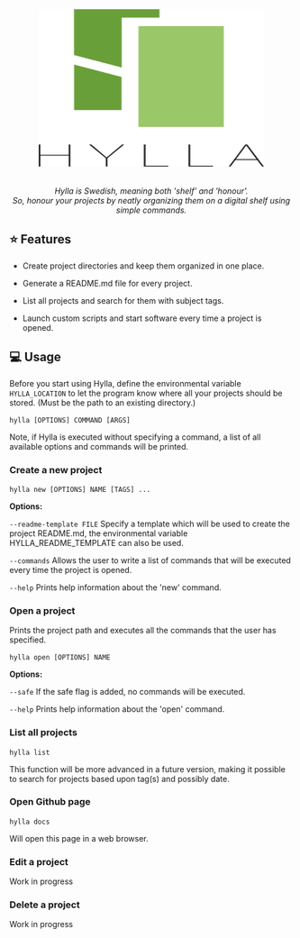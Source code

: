 <div align="center">
	<img width="400" height="280" src="media/logo.svg" alt="Hylla">
  	<br>
  	<br>
  	<p>
    		<i>
      			Hylla is Swedish, meaning both 'shelf' and 'honour'.<br/>
      			So, honour your projects by neatly organizing them on a digital shelf using simple commands.
    		</i>
  	</p>
</div>

## :star: Features
* Create project directories and keep them organized in one place.

* Generate a README.md file for every project.

* List all projects and search for them with subject tags.

* Launch custom scripts and start software every time a project is opened. 


## :computer: Usage
Before you start using Hylla, define the environmental variable ```HYLLA_LOCATION``` to let the program know where all your projects should be stored. (Must be the path to an existing directory.)
```
hylla [OPTIONS] COMMAND [ARGS]
```
Note, if Hylla is executed without specifying a command, a list of all available options and commands will be printed.

### Create a new project
```
hylla new [OPTIONS] NAME [TAGS] ...
```
**Options:**

```--readme-template FILE```
Specify a template which will be used to create the project README.md, 
the environmental variable HYLLA_README_TEMPLATE can also be used.

```--commands```
Allows the user to write a list of commands that will be executed every time the project is opened.

```--help```
Prints help information about the 'new' command.
	
 ### Open a project
Prints the project path and executes all the commands that the user has specified. 
```
hylla open [OPTIONS] NAME
```
**Options:**
	
```--safe```
If the safe flag is added, no commands will be executed.
	
```--help```
Prints help information about the 'open' command.

### List all projects
```
hylla list
```
This function will be more advanced in a future version, making it possible to search for projects based upon tag(s) and possibly date.

### Open Github page
```
hylla docs
```
Will open this page in a web browser. 

### Edit a project
Work in progress

### Delete a project
Work in progress
